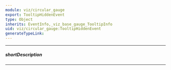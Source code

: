 ```yaml
---
module: viz/circular_gauge
export: TooltipHiddenEvent
type: Object
inherits: EventInfo,_viz_base_gauge_TooltipInfo
uid: viz/circular_gauge:TooltipHiddenEvent
generateTypeLink: 
---
```

---
##### shortDescription
<!-- Description goes here -->

---
<!-- Description goes here -->